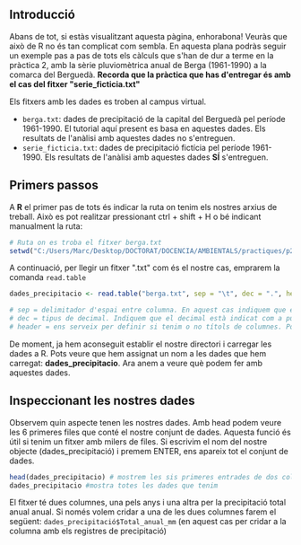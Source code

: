 Introducció
--------

Abans de tot, si estàs visualitzant aquesta pàgina, enhorabona! Veuràs que això de R no és tan complicat com sembla. 
En aquesta plana podràs seguir un exemple pas a pas de tots els càlculs que s'han de dur a terme en la pràctica 2, amb la sèrie pluviomètrica anual de Berga (1961-1990) a la comarca del Berguedà.
**Recorda que la pràctica que has d'entregar és amb el cas del fitxer "serie_ficticia.txt"**

Els fitxers amb les dades es troben al campus virtual. 
- `berga.txt`: dades de precipitació de la capital del Berguedà pel període 1961-1990. El tutorial aquí present es basa en aquestes dades. Els resultats de l'anàlisi amb aquestes dades no s'entreguen.
- `serie_ficticia.txt`: dades de precipitació fictícia pel període 1961-1990. Els resultats de l'anàlisi amb aquestes dades  **SÍ** s'entreguen.

Primers passos
------------

A **R** el primer pas de tots és indicar la ruta on tenim els nostres arxius de treball. Això es pot realitzar pressionant ctrl + shift + H o bé indicant manualment la ruta:

``` r
# Ruta on es troba el fitxer berga.txt
setwd("C:/Users/Marc/Desktop/DOCTORAT/DOCENCIA/AMBIENTALS/practiques/p2")
```

A continuació, per llegir un fitxer ".txt" com és el nostre cas, emprarem la comanda `read.table`

``` r
dades_precipitacio <- read.table("berga.txt", sep = "\t", dec = ".", header = T)

# sep = delimitador d'espai entre columna. En aquest cas indiquem que és una tabulació.
# dec = tipus de decimal. Indiquem que el decimal està indicat com a punt.
# header = ens serveix per definir si tenim o no títols de columnes. Posem T perquè sí que en tenim.
```
De moment, ja hem aconseguit establir el nostre directori i carregar les dades a R. Pots veure que hem assignat un nom a les dades que hem carregat: **dades_precipitacio**. Ara anem a veure què podem fer amb aquestes dades.


Inspeccionant les nostres dades
------------

Observem quin aspecte tenen les nostres dades. Amb head podem veure les 6 primeres files que conté el nostre conjunt de dades. Aquesta funció és útil si tenim un fitxer amb milers de files. Si escrivim el nom del nostre objecte (dades_precipitació) i premem ENTER, ens apareix tot el conjunt de dades.
``` r
head(dades_precipitacio) # mostrem les sis primeres entrades de dos columnes de dades que tenim útil si tenim moltes dades.
dades_precipitacio #mostra totes les dades que tenim
```
El fitxer té dues columnes, una pels anys i una altra per la precipitació total anual anual. Si només volem cridar a una de les dues columnes farem el següent: `dades_precipitació$Total_anual_mm` (en aquest cas per cridar a la columna amb els registres de precipitació)
